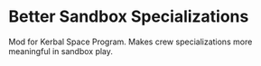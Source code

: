 # Better Sandbox Specializations
Mod for Kerbal Space Program. Makes crew specializations more meaningful in sandbox play.
